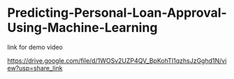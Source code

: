 # Predicting-Personal-Loan-Approval-Using-Machine-Learning

link for demo video

https://drive.google.com/file/d/1WOSv2UZP4QV_BpKohTI1qzhsJzGghd1N/view?usp=share_link
